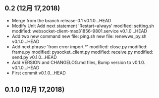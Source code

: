## 0.2 (12月 17,2018)
  - Merge from the branch release-0.1  v0.1.0...HEAD
  - Modify Unit Add next statement 'Restart=always' 	modified:   setting.sh 	modified:   websocket-client-max31856-9801.service  v0.1.0...HEAD
  - Add two new command 	new file:   ping.sh 	new file:   renewws_py.sh  v0.1.0...HEAD
  - Add next phrase 'from error import *' 	modified:   close.py 	modified:   frame.py 	modified:   pysocket_client.py 	modified:   receive.py 	modified:   send.py  v0.1.0...HEAD
  - Add VERSION and CHANGELOG.md files, Bump version to v0.1.0.  v0.1.0...HEAD
  - First commit  v0.1.0...HEAD

## 0.1.0 (12月 17,2018)


